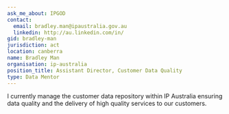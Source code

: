 ```yaml
---
ask_me_about: IPGOD
contact:
  email: bradley.man@ipaustralia.gov.au
  linkedin: http://au.linkedin.com/in/
gid: bradley-man
jurisdiction: act
location: canberra
name: Bradley Man
organisation: ip-australia
position_title: Assistant Director, Customer Data Quality
type: Data Mentor
---
```


I currently manage the customer data repository within IP Australia ensuring data quality and the delivery of high quality services to our customers.